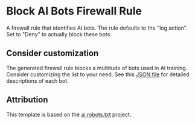 # Block AI Bots Firewall Rule

A firewall rule that identifies AI bots. The rule defaults to the "log action". Set to "Deny" to actually block these bots.

## Consider customization

The generated firewall rule blocks a multitude of bots used in AI training. Consider customizing the list to your need. See this [JSON file](https://github.com/ai-robots-txt/ai.robots.txt/blob/main/robots.json) for detailed descriptions of each bot.

## Attribution

This template is based on the [ai.robots.txt](https://github.com/ai-robots-txt/ai.robots.txt) project.
